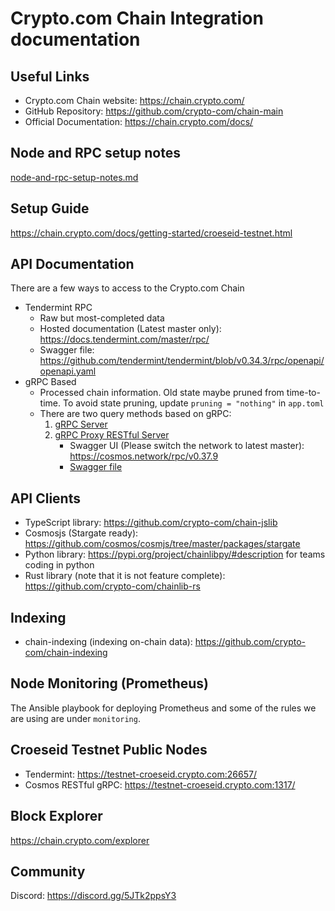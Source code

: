 # Crypto.com Chain Integration documentation

## Useful Links

- Crypto.com Chain website: https://chain.crypto.com/
- GitHub Repository: https://github.com/crypto-com/chain-main
- Official Documentation: https://chain.crypto.com/docs/

## Node and RPC setup notes

[node-and-rpc-setup-notes.md](./node-and-rpc-setup-notes.md)

## Setup Guide

https://chain.crypto.com/docs/getting-started/croeseid-testnet.html

## API Documentation

There are a few ways to access to the Crypto.com Chain

- Tendermint RPC
    - Raw but most-completed data
    - Hosted documentation (Latest master only): https://docs.tendermint.com/master/rpc/
    - Swagger file: https://github.com/tendermint/tendermint/blob/v0.34.3/rpc/openapi/openapi.yaml
- gRPC Based
    - Processed chain information. Old state maybe pruned from time-to-time. To avoid state pruning, update `pruning = "nothing"` in `app.toml`
    - There are two query methods based on gRPC:
        1. [gRPC Server](./grpc/README.md)
        2. [gRPC Proxy RESTful Server](./grpc-proxy-rest/README.md)
            - Swagger UI (Please switch the network to latest master): https://cosmos.network/rpc/v0.37.9
            - [Swagger file](./grpc-proxy-rest/swagger.yml)

## API Clients

- TypeScript library: https://github.com/crypto-com/chain-jslib
- Cosmosjs (Stargate ready): https://github.com/cosmos/cosmjs/tree/master/packages/stargate
- Python library: https://pypi.org/project/chainlibpy/#description for teams coding in python
- Rust library (note that it is not feature complete): https://github.com/crypto-com/chainlib-rs
## Indexing

- chain-indexing (indexing on-chain data): https://github.com/crypto-com/chain-indexing
## Node Monitoring (Prometheus)

The Ansible playbook for deploying Prometheus and some of the rules we are using are under `monitoring`.

## Croeseid Testnet Public Nodes

- Tendermint: https://testnet-croeseid.crypto.com:26657/
- Cosmos RESTful gRPC: https://testnet-croeseid.crypto.com:1317/

## Block Explorer

https://chain.crypto.com/explorer

## Community

Discord: https://discord.gg/5JTk2ppsY3